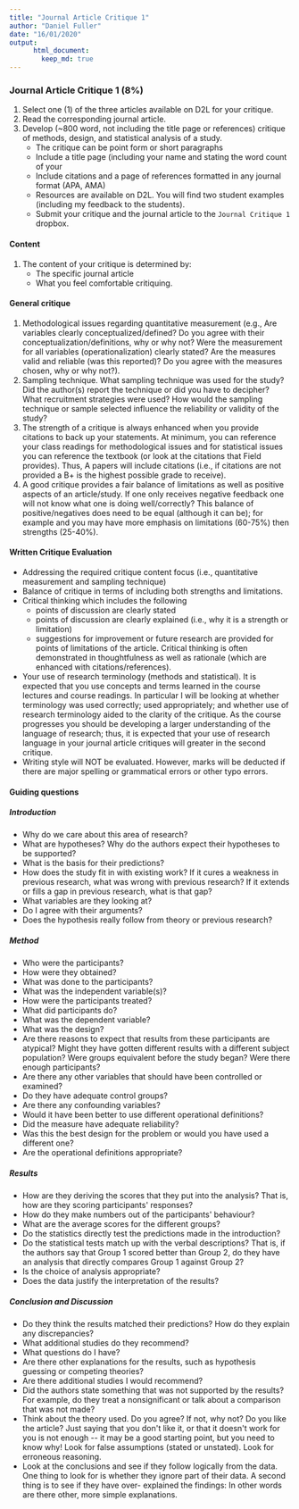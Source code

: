 ```yaml
---
title: "Journal Article Critique 1"
author: "Daniel Fuller"
date: "16/01/2020"
output:
      html_document:
        keep_md: true
---
```


### Journal Article Critique 1 (8%)

1. Select one (1) of the three articles available on D2L for your critique.
2. Read the corresponding journal article.
3. Develop (~800 word, not including the title page or references) critique of methods, design, and statistical analysis of a study. 
    * The critique can be point form or short paragraphs 
    * Include a title page (including your name and stating the word count of your
    * Include citations and a page of references formatted in any journal format (APA, AMA)
    * Resources are available on D2L. You will find two student examples (including my feedback to the students).
    * Submit your critique and the journal article to the `Journal Critique 1` dropbox.

#### Content
1. The content of your critique is determined by: 
    * The specific journal article
    * What you feel comfortable critiquing. 
 
#### General critique 
1. Methodological issues regarding quantitative measurement (e.g., Are variables clearly conceptualized/defined? Do you agree with their conceptualization/definitions, why or why not? Were the measurement for all variables (operationalization) clearly stated? Are the measures valid and reliable (was this reported)? Do you agree with the measures chosen, why or why not?).
2. Sampling technique. What sampling technique was used for the study? Did the author(s) report the technique or did you have to decipher? What recruitment strategies were used? How would the sampling technique or sample selected influence the reliability or validity of the study?
3. The strength of a critique is always enhanced when you provide citations to back up your statements. At minimum, you can reference your class readings for methodological issues and for statistical issues you can reference the textbook (or look at the citations that Field provides). Thus, A papers will include citations (i.e., if citations are not provided a B+ is the highest possible grade to receive).
4. A good critique provides a fair balance of limitations as well as positive aspects of an article/study. If one only receives negative feedback one will not know what one is doing well/correctly? This balance of positive/negatives does need to be equal (although it can be); for example and you may have more emphasis on limitations (60-75%) then strengths (25-40%).

#### Written Critique Evaluation
* Addressing the required critique content focus (i.e., quantitative measurement and sampling technique)
* Balance of critique in terms of including both strengths and limitations.
* Critical thinking which includes the following
    * points of discussion are clearly stated
    * points of discussion are clearly explained (i.e., why it is a strength or limitation)
    * suggestions for improvement or future research are provided for points of limitations of the article. Critical thinking is often demonstrated in thoughtfulness as well as rationale (which are enhanced with citations/references).
* Your use of research terminology (methods and statistical). It is expected that you use concepts and terms learned in the course lectures and course readings. In particular I will be looking at whether terminology was used correctly; used appropriately; and whether use of research terminology aided to the clarity of the critique. As the course progresses you should be developing a larger understanding of the language of research; thus, it is expected that your use of research language in your journal article critiques will greater in the second critique.
* Writing style will NOT be evaluated. However, marks will be deducted if there are major spelling or grammatical errors or other typo errors.

#### Guiding questions

##### Introduction
* Why do we care about this area of research?
* What are hypotheses? Why do the authors expect their hypotheses to be supported?
* What is the basis for their predictions?
* How does the study fit in with existing work? If it cures a weakness in previous research,
what was wrong with previous research? If it extends or fills a gap in previous research,
what is that gap?
* What variables are they looking at?
* Do I agree with their arguments?
* Does the hypothesis really follow from theory or previous research?

##### Method
* Who were the participants? 
* How were they obtained? 
* What was done to the participants?
* What was the independent variable(s)?
* How were the participants treated?
* What did participants do?
* What was the dependent variable?
* What was the design?
* Are there reasons to expect that results from these participants are atypical? Might they have
gotten different results with a different subject population? Were groups equivalent
before the study began? Were there enough participants?
* Are there any other variables that should have been controlled or examined?
* Do they have adequate control groups?
* Are there any confounding variables?
* Would it have been better to use different operational definitions?
* Did the measure have adequate reliability?
* Was this the best design for the problem or would you have used a different one? 
* Are the operational definitions appropriate?

##### Results
* How are they deriving the scores that they put into the analysis? That is, how are they scoring participants' responses?
* How do they make numbers out of the participants' behaviour?
* What are the average scores for the different groups?
* Do the statistics directly test the predictions made in the introduction?
* Do the statistical tests match up with the verbal descriptions? That is, if the authors say
that Group 1 scored better than Group 2, do they have an analysis that directly compares
Group 1 against Group 2?
* Is the choice of analysis appropriate?
* Does the data justify the interpretation of the results?

##### Conclusion and Discussion
* Do they think the results matched their predictions? How do they explain any discrepancies?
* What additional studies do they recommend?
* What questions do I have?
* Are there other explanations for the results, such as hypothesis guessing or competing theories?
* Are there additional studies I would recommend?
* Did the authors state something that was not supported by the results? For
example, do they treat a nonsignificant or talk about a comparison that was not made?
* Think about the theory used. Do you agree? If not, why not? Do you like the article? Just saying that you don't like it, or that it doesn't work for you is not enough -- it may be a
good starting point, but you need to know why! Look for false assumptions (stated or
unstated). Look for erroneous reasoning.
* Look at the conclusions and see if they follow logically from the data. One thing to look
for is whether they ignore part of their data. A second thing is to see if they have over- explained the findings: In other words are there other, more simple explanations.

